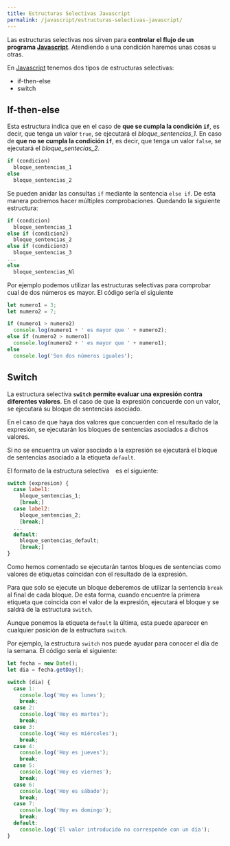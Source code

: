 ```yaml
---
title: Estructuras Selectivas Javascript
permalink: /javascript/estructuras-selectivas-javascript/
---
```

Las estructuras selectivas nos sirven para **controlar el flujo de un programa [Javascript][Javascript]**. Atendiendo a una condición haremos unas cosas u otras.

En [Javascript][Javascript] tenemos dos tipos de estructuras selectivas:
* if-then-else
* switch

## If-then-else
Esta estructura indica que en el caso de **que se cumpla la condición `if`**, es decir, que tenga un valor `true`, se ejecutará el *bloque_sentencias_1*. En caso de **que no se cumpla la condición `if`**, es decir, que tenga un valor `false`, se ejecutará el *bloque_sentecias_2*.

~~~javascript
if (condicion)
  bloque_sentencias_1
else
  bloque_sentencias_2
~~~

Se pueden anidar las consultas `if` mediante la sentencia `else if`. De esta manera podremos hacer múltiples comprobaciones. Quedando la siguiente estructura:

~~~javascript
if (condicion)
  bloque_sentencias_1
else if (condicion2)
  bloque_sentencias_2
else if (condicion3)
  bloque_sentencias_3
...
else
  bloque_sentencias_Nl
~~~

Por ejemplo podemos utilizar las estructuras selectivas para comprobar cual de dos números es mayor. El código sería el siguiente

~~~javascript
let numero1 = 3;
let numero2 = 7;

if (numero1 > numero2)
  console.log(numero1 + ' es mayor que ' + numero2);
else if (numero2 > numero1)
  console.log(numero2 + ' es mayor que ' + numero1);
else
  console.log('Son dos números iguales');
~~~

## Switch
La estructura selectiva **`switch` permite evaluar una expresión contra diferentes valores**. En el caso de que la expresión concuerde con un valor, se ejecutará su bloque de sentencias asociado.

En el caso de que haya dos valores que concuerden con el resultado de la expresión, se ejecutarán los bloques de sentencias asociados a dichos valores.

Si no se encuentra un valor asociado a la expresión se ejecutará el bloque de sentencias asociado a la etiqueta `default`.

El formato de la estructura selectiva ` ` es el siguiente:

~~~javascript
switch (expresion) {
  case label1:
    bloque_sentencias_1;
    [break;]
  case label2:
    bloque_sentencias_2;
    [break;]
  ...
  default:
    bloque_sentencias_default;
    [break;]
}
~~~

Como hemos comentado se ejecutarán tantos bloques de sentencias como valores de etiquetas coincidan con el resultado de la expresión.

Para que solo se ejecute un bloque deberemos de utilizar la sentencia `break` al final de cada bloque. De esta forma, cuando encuentre la primera etiqueta que coincida con el valor de la expresión, ejecutará el bloque y se saldrá de la estructura `switch`.

Aunque ponemos la etiqueta `default` la última, esta puede aparecer en cualquier posición de la estructura `switch`.

Por ejemplo, la estructura `switch` nos puede ayudar para conocer el día de la semana. El código sería el siguiente:

~~~javascript
let fecha = new Date();
let dia = fecha.getDay();

switch (dia) {
  case 1:
    console.log('Hoy es lunes');
    break;
  case 2:
    console.log('Hoy es martes');
    break;
  case 3:
    console.log('Hoy es miércoles');
    break;
  case 4:
    console.log('Hoy es jueves');
    break;
  case 5:
    console.log('Hoy es viernes');
    break;
  case 6:
    console.log('Hoy es sábado');
    break;
  case 7:
    console.log('Hoy es domingo');
    break;
  default:
    console.log('El valor introducido no corresponde con un día');
}
~~~

[JavaScript]: {{site.url}}/javascript/
